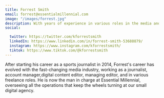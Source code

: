 ```yaml
---
title: Forrest Smith
email: forrest@essentialmillennial.com
image: "/images/forrest.jpg"
description: With years of experience in various roles in the media and advertising industries, Forrest founded Essential Millennial to combine his skills into a platform that would enable other creators like him to succeed in the tricky-to-navigate digital world.
social:

  twitter: https://twitter.com/kforrestsmith
  linkedIn: https://www.linkedin.com/in/forrest-smith-53688879/
  instagram: https://www.instagram.com/kforrestsmith/
  tiktok: https://www.tiktok.com/@kforrestsmith
---
```


After starting his career as a sports journalist in 2014, Forrest's career has evolved with the fast-changing media industry, working as a journalist, account manager,digital content editor, managing editor, and in various freelance roles. He is now the man in charge at Essential Millennial, overseeing all the operations that keep the wheels turning at our small digital agency.
